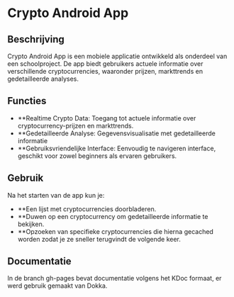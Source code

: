 # Crypto Android App

## Beschrijving
Crypto Android App is een mobiele applicatie ontwikkeld als onderdeel van een schoolproject. De app biedt gebruikers actuele informatie over verschillende cryptocurrencies, waaronder prijzen, markttrends en gedetailleerde analyses.

## Functies
- **Realtime Crypto Data: Toegang tot actuele informatie over cryptocurrency-prijzen en markttrends.
- **Gedetailleerde Analyse: Gegevensvisualisatie met gedetailleerde informatie
- **Gebruiksvriendelijke Interface: Eenvoudig te navigeren interface, geschikt voor zowel beginners als ervaren gebruikers.


## Gebruik
Na het starten van de app kun je:

- **Een lijst met cryptocurrencies doorbladeren.
- **Duwen op een cryptocurrency om gedetailleerde informatie te bekijken.
- **Opzoeken van specifieke cryptocurrencies die hierna gecached worden zodat je ze sneller terugvindt de volgende keer.


## Documentatie
In de branch gh-pages bevat documentatie volgens het KDoc formaat, er werd gebruik gemaakt van Dokka.
